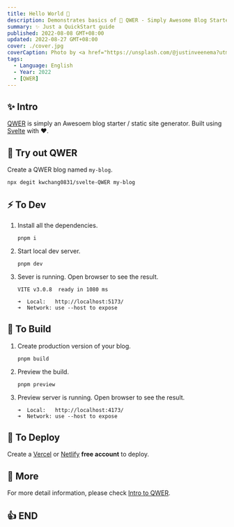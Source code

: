 ```yaml
---
title: Hello World 👋
description: Demonstrates basics of 🚀 QWER - Simply Awesome Blog Starter. Built using Svelte with ❤
summary: ✨ Just a QuickStart guide
published: 2022-08-08 GMT+08:00
updated: 2022-08-27 GMT+08:00
cover: ./cover.jpg
coverCaption: Photo by <a href="https://unsplash.com/@justinveenema?utm_source=unsplash&utm_medium=referral&utm_content=creditCopyText">Justin Veenema</a> on <a href="https://unsplash.com/s/photos/motivation?utm_source=unsplash&utm_medium=referral&utm_content=creditCopyText">Unsplash</a>
tags:
  - Language: English
  - Year: 2022
  - [QWER]
---
```


## ✨ Intro

[QWER](https://www.github.com/kwchang0831/svelte-QWER) is simply an Awesoem blog starter / static site generator. Built using [Svelte](https://svelte.dev/) with ❤.

## 🎉 Try out QWER

Create a QWER blog named `my-blog`.

```sh
npx degit kwchang0831/svelte-QWER my-blog
```

## ⚡️ To Dev

1. Install all the dependencies.

   ```shell
   pnpm i
   ```

1. Start local dev server.

   ```shell
   pnpm dev
   ```

1. Sever is running. Open browser to see the result.

   ```shell
   VITE v3.0.8  ready in 1080 ms

   ➜  Local:   http://localhost:5173/
   ➜  Network: use --host to expose
   ```

## 🔧 To Build

1. Create production version of your blog.

   ```shell
   pnpm build
   ```

1. Preview the build.

   ```shell
   pnpm preview
   ```

1. Preview server is running. Open browser to see the result.

   ```shell
   ➜  Local:   http://localhost:4173/
   ➜  Network: use --host to expose
   ```

## 🚀 To Deploy

Create a [Vercel](https://vercel.com/) or [Netlify](https://www.netlify.com/) **free account** to deploy.

## 🙋 More

For more detail information, please check [Intro to QWER](/intro-to-QWER).

## 👍 END
